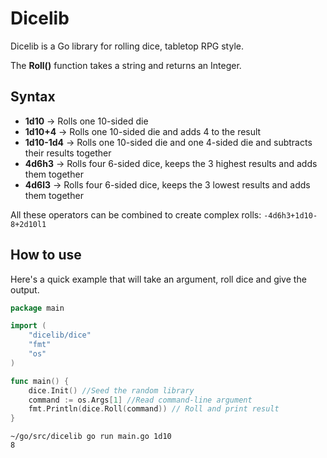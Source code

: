 # Dicelib
Dicelib is a Go library for rolling dice, tabletop RPG style.

The **Roll()** function takes a string and returns an Integer.

## Syntax
- **1d10** 	-> Rolls one 10-sided die
- **1d10+4** 	-> Rolls one 10-sided die and adds 4 to the result
- **1d10-1d4** 	-> Rolls one 10-sided die and one 4-sided die and subtracts their results together
- **4d6h3** 	-> Rolls four 6-sided dice, keeps the 3 highest results and adds them together 
- **4d6l3** 	-> Rolls four 6-sided dice, keeps the 3 lowest results and adds them together 

All these operators can be combined to create complex rolls:
`-4d6h3+1d10-8+2d10l1`

## How to use
Here's a quick example that will take an argument, roll dice and give the output.

``` go
package main

import (
	"dicelib/dice"
	"fmt"
	"os"
)

func main() {
	dice.Init() //Seed the random library
	command := os.Args[1] //Read command-line argument
	fmt.Println(dice.Roll(command)) // Roll and print result
}
```

```
~/go/src/dicelib go run main.go 1d10
8
```

